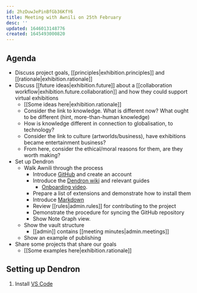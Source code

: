 ```yaml
---
id: 2hzDuwJePinBfGb36KfY6
title: Meeting with Awnili on 25th February
desc: ''
updated: 1646013148776
created: 1645493000820
---
```


## Agenda

- Discuss project goals, [[principles|exhibition.principles]] and [[rationale|exhibition.rationale]]
- Discuss [[future ideas|exhibition.future]] about a [[collaboration workflow|exhibition.future.collaboration]] and how they could support virtual exhibitions
  - [[Some ideas here|exhibition.rationale]]
  - Consider the link to knowledge. What is different now? What ought to be different (hint, more-than-human knowledge)
  - How is knowledge different in connection to globalisation, to technology?
  - Consider the link to culture (artworlds/business), have exhibitions became entertainment business?
  - From here, consider the ethical/moral reasons for them, are they worth making?
- Set up Dendron
  - Walk Awnili through the process
    - Introduce [GitHub](https://github.com/SR--/placecolor) and create an account
    - Introduce the [Dendron wiki](https://wiki.dendron.so/) and relevant guides
      - [Onboarding video](https://wiki.dendron.so/notes/e8d6241e-1708-4bde-bd3d-93b440a1eaad/).
    - Prepare a list of extensions and demonstrate how to install them
    - Introduce [Markdown](https://wiki.dendron.so/notes/ba97866b-889f-4ac6-86e7-bb2d97f6e376/)
    - Review [[rules|admin.rules]] for contributing to the project
    - Demonstrate the procedure for syncing the GitHub repository
    - Show Note Graph view.
  - Show the vault structure
    - [[admin]] contains [[meeting minutes|admin.meetings]] 
  - Show an example of publishing
- Share some projects that share our goals
  - [[Some examples here|exhibition.rationale]]

## Setting up Dendron

1. Install [VS Code](https://code.visualstudio.com/download)